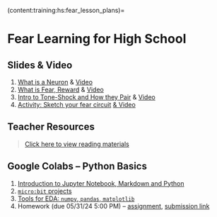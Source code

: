 (content:training:hs:fear_lesson_plans)=
# Fear Learning for High School

## Slides & Video

1. [What is a Neuron](https://mailmissouri-my.sharepoint.com/:p:/g/personal/nairs_umsystem_edu/EUL_jvsw1GdJrisQvCi-0-YBSekMvO-A1CXXpqxHf6jvzA?e=G2hzNu) & [Video](https://www.youtube.com/watch?v=xxTx_N9JAdw&list=PL4pOjgKUTvtF-qn4XFAaIhZ9bXvxH9WY0&index=7)
2. [What is Fear, Reward](https://mailmissouri-my.sharepoint.com/:p:/g/personal/nairs_umsystem_edu/EWNXOl1Z25lLpw3BMxhkHfIBtP--z-iFX2HayEOA2fCQbg?e=aoukYa) & [Video](https://youtu.be/AiQh8wUmppM?list=PL4pOjgKUTvtF-qn4XFAaIhZ9bXvxH9WY0)
3. [Intro to Tone-Shock and How they Pair](https://mailmissouri-my.sharepoint.com/:p:/g/personal/nairs_umsystem_edu/EZRbGLGuP7RLgAGX9vnHMLEBw57gT5VwGU_lGUBLDSwqvQ?e=QqerHw&xsdata=MDV8MDJ8dm92d21AbWlzc291cmkuZWR1fDE5ODBmOWE5Yjg3YjQ1YWExMmMwMDhkY2YzN2NkMWQyfGUzZmVmZGJlZjdlOTQwMWJhNTFhMzU1ZTAxYjA1YTg5fDB8MHw2Mzg2NTI5NjQ2MTc5OTc3ODl8VW5rbm93bnxUV0ZwYkdac2IzZDhleUpXSWpvaU1DNHdMakF3TURBaUxDSlFJam9pVjJsdU16SWlMQ0pCVGlJNklrMWhhV3dpTENKWFZDSTZNbjA9fDB8fHw%3d&sdata=bXZOVHZ4RGJqV3ZxZlFYckhDczhFMmVqR3c3R0htN0cxWjlHczR5OWNZWT0%3d) & [Video]()
4. [Activity: Sketch your fear circuit](https://www.youtube.com/watch?v=AiQh8wUmppM) [&      Video](https://youtu.be/AiQh8wUmppM?)


## Teacher Resources

> [Click here to view reading materials](https://nam02.safelinks.protection.outlook.com/?url=https%3A%2F%2Fmailmissouri-my.sharepoint.com%2F%3Af%3A%2Fg%2Fpersonal%2Fnairs_umsystem_edu%2FEh8xE4yJdPpLueaxefdjDfABc2UGfOQy9F3Z-5PLtJa9fQ%3Fe%3D96zVWS&data=05%7C02%7Cvovwm%40missouri.edu%7C75be49c949a64283d43b08dbff8423b2%7Ce3fefdbef7e9401ba51a355e01b05a89%7C0%7C0%7C638384715222225268%7CUnknown%7CTWFpbGZsb3d8eyJWIjoiMC4wLjAwMDAiLCJQIjoiV2luMzIiLCJBTiI6Ik1haWwiLCJXVCI6Mn0%3D%7C3000%7C%7C%7C&sdata=nHft1Df0SLgilSak%2FeO%2F8k7bdgAH%2FbcgwWHKr4JGg50%3D&reserved=0)

## Google Colabs – Python Basics
1. [Introduction to Jupyter Notebook, Markdown and Python](https://colab.research.google.com/drive/1z3TG2W3RYU6ItaGRwTRUz9zLvaJqI1Ix?usp=sharing)
2. [`micro:bit` projects](https://microbit.org/projects/make-it-code-it/)
3. [Tools for EDA: `numpy`, `pandas`, `matplotlib`](https://colab.research.google.com/drive/1Ho_1nLRHdXRPdt3RlbqXb6_nN-widgoH?usp=sharing)
4. Homework (due 05/31/24 5:00 PM) – [assignment](https://colab.research.google.com/drive/1eEzsXDS-AlIdfF9UQ6CNjSreIq639lRR?usp=sharing), [submission link](https://mailmissouri-my.sharepoint.com/:f:/g/personal/vovwm_umsystem_edu/EjelOsqjoPtOo0Cw_qPZ80YBqLXd8JpaFePmbVAvIZiqdw)
